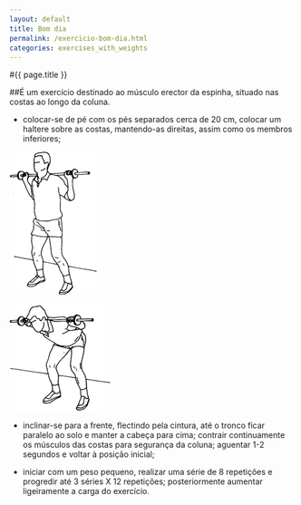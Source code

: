 ```yaml
---
layout: default
title: Bom dia
permalink: /exercicio-bom-dia.html
categories: exercises_with_weights
---
```


#{{ page.title }}

##É um exercício destinado ao músculo erector da espinha, situado nas costas ao longo da coluna.

* colocar-se de pé com os pés separados cerca de 20 cm, colocar um haltere sobre as costas, mantendo-as direitas, assim como os mem­bros inferiores;

![Bom dia](assets/exercicio-extensao-dos-pulsos_clip_image002.gif)

![Bom dia](assets/exercicio-extensao-dos-pulsos_clip_image004.gif)

* inclinar-se para a frente, flectindo pela cintura, até o tronco ficar paralelo ao solo e manter a cabeça para cima; contrair continuamente os músculos das costas para segurança da coluna; aguentar 1-2 segundos e voltar à posição inicial;

* iniciar com um peso pequeno, realizar uma série de 8 repetições e progredir até 3 séries X 12 repetições; posteriormente aumentar ligeiramente a carga do exercício.
